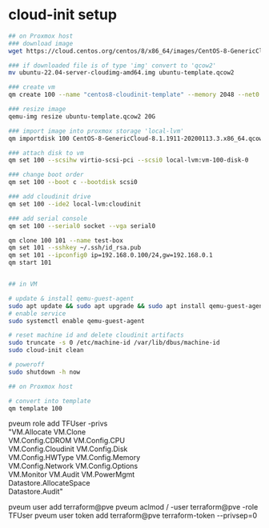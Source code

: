 # cloud-init setup


```bash
## on Proxmox host
### download image
wget https://cloud.centos.org/centos/8/x86_64/images/CentOS-8-GenericCloud-8.1.1911-20200113.3.x86_64.qcow2

### if downloaded file is of type 'img' convert to 'qcow2'
mv ubuntu-22.04-server-cloudimg-amd64.img ubuntu-template.qcow2

### create vm
qm create 100 --name "centos8-cloudinit-template" --memory 2048 --net0 virtio,bridge=vmbr0

### resize image
qemu-img resize ubuntu-template.qcow2 20G

### import image into proxmox storage 'local-lvm'
qm importdisk 100 CentOS-8-GenericCloud-8.1.1911-20200113.3.x86_64.qcow2 local-lvm

### attach disk to vm
qm set 100 --scsihw virtio-scsi-pci --scsi0 local-lvm:vm-100-disk-0

### change boot order
qm set 100 --boot c --bootdisk scsi0

### add cloudinit drive
qm set 100 --ide2 local-lvm:cloudinit

### add serial console
qm set 100 --serial0 socket --vga serial0

qm clone 100 101 --name test-box
qm set 101 --sshkey ~/.ssh/id_rsa.pub
qm set 101 --ipconfig0 ip=192.168.0.100/24,gw=192.168.0.1
qm start 101


## in VM

# update & install qemu-guest-agent
sudo apt update && sudo apt upgrade && sudo apt install qemu-guest-agent
# enable service
sudo systemctl enable qemu-guest-agent

# reset machine id and delete cloudinit artifacts
sudo truncate -s 0 /etc/machine-id /var/lib/dbus/machine-id
sudo cloud-init clean

# poweroff
sudo shutdown -h now

## on Proxmox host

# convert into template
qm template 100

```

pveum role add TFUser -privs \
    "VM.Allocate VM.Clone \
    VM.Config.CDROM VM.Config.CPU \
    VM.Config.Cloudinit VM.Config.Disk \
    VM.Config.HWType VM.Config.Memory \
    VM.Config.Network VM.Config.Options \
    VM.Monitor VM.Audit VM.PowerMgmt \
    Datastore.AllocateSpace \
    Datastore.Audit"

pveum user add terraform@pve
pveum aclmod / -user terraform@pve -role TFUser
pveum user token add terraform@pve terraform-token --privsep=0

